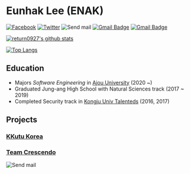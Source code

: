 # **Eunhak Lee** (ENAK)
<!-- Ref: utilForever/utilForever -->
[![Facebook](https://img.shields.io/badge/-Facebook-1877f2?style=flat-square&logo=facebook&logoColor=white&link=https://www.facebook.com/R3turn.01/)](https://www.facebook.com/R3turn.01/)
[![Twitter](https://img.shields.io/badge/-Twitter-1DA1F2?style=flat-square&logo=twitter&logoColor=white&link=https://twitter.com/cooked_go9ma/)](https://twitter.com/cooked_go9ma/)
![Send mail](https://img.shields.io/badge/-lee@enak.kr-a3a3a3?style=flat-square&logo=gmail&logoColor=white&link=mailto:eh.lee@crsd.team)
[![Gmail Badge](https://img.shields.io/badge/-bc1916@ajou.ac.kr-1168AE?style=flat-square&logo=Gmail&logoColor=white&link=mailto:initdev.return@gmail.com)](mailto:bc1916@ajou.ac.kr)
[![Gmail Badge](https://img.shields.io/badge/-initdev.return@gmail.com-d14836?style=flat-square&logo=Gmail&logoColor=white&link=mailto:initdev.return@gmail.com)](mailto:initdev.return@gmail.com)

[![return0927's github stats](https://github-readme-stats.vercel.app/api?username=return0927&show_icons=true&hide_border=true&count_private=true&theme=dark)](https://github.com/return0927)

[![Top Langs](https://github-readme-stats.vercel.app/api/top-langs/?username=return0927&hide_langs_below=0.5&theme=dark)](#)

## Education
- Majors _Software Engineering_ in [Ajou University](https://ajou.ac.kr) (2020 ~)
- Graduated Jung-ang High School with Natural Sciences track (2017 ~ 2019)
- Completed Security track in [Kongju Univ Talenteds](http://sec.kongju.ac.kr) (2016, 2017)

## Projects
### [KKutu Korea](https://kkutu.co.kr)

<!-- <img src="https://yt3.ggpht.com/a/AATXAJzUe2vhKkcvhZNGxjjccH6YojJHdB6_teSq2g=s68-c-k-c0xffffffff-no-rj-mo" width=100 /> -->

### [Team Crescendo](https://team-crescendo.me)
![Send mail](https://img.shields.io/badge/-eh.lee@crsd.team-lightgray?style=flat-square&logo=gmail&logoColor=white&link=mailto:eh.lee@crsd.team)
